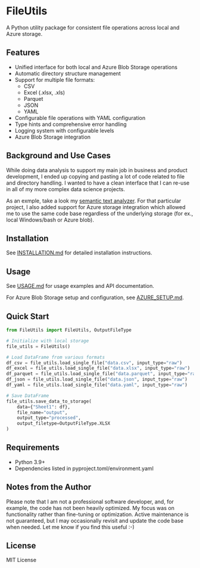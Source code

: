 # FileUtils

A Python utility package for consistent file operations across local and Azure storage.

## Features

- Unified interface for both local and Azure Blob Storage operations
- Automatic directory structure management
- Support for multiple file formats:
  - CSV
  - Excel (.xlsx, .xls)
  - Parquet
  - JSON
  - YAML
- Configurable file operations with YAML configuration
- Type hints and comprehensive error handling
- Logging system with configurable levels
- Azure Blob Storage integration

## Background and Use Cases

While doing data analysis to support my main job in business and product development, I ended up copying and pasting a lot of code related to file and directory handling. I wanted to have a clean interface that I can re-use in all of my more complex data science projects. 

As an exmple, take a look my [semantic text analyzer](https://www.github.com/topij/text-analyzer). For that particular project, I also added support for Azure storage integration which allowed me to use the same code base regardless of the underlying storage (for ex., local Windows/bash or Azure blob).

## Installation

See [INSTALLATION.md](docs/INSTALLATION.md) for detailed installation instructions.

## Usage

See [USAGE.md](docs/USAGE.md) for usage examples and API documentation.

For Azure Blob Storage setup and configuration, see [AZURE_SETUP.md](docs/AZURE_SETUP.md).

## Quick Start

```python
from FileUtils import FileUtils, OutputFileType

# Initialize with local storage
file_utils = FileUtils()

# Load DataFrame from various formats
df_csv = file_utils.load_single_file("data.csv", input_type="raw")
df_excel = file_utils.load_single_file("data.xlsx", input_type="raw")
df_parquet = file_utils.load_single_file("data.parquet", input_type="raw")
df_json = file_utils.load_single_file("data.json", input_type="raw")
df_yaml = file_utils.load_single_file("data.yaml", input_type="raw")

# Save DataFrame
file_utils.save_data_to_storage(
    data={"Sheet1": df},
    file_name="output",
    output_type="processed",
    output_filetype=OutputFileType.XLSX
)
```

## Requirements

- Python 3.9+
- Dependencies listed in pyproject.toml/environment.yaml

## Notes from the Author
Please note that I am not a professional software developer, and, for example, the code has not been heavily optimized. My focus was on functionality rather than fine-tuning or optimization.
Active maintenance is not guaranteed, but I may occasionally revisit and update the code base when needed.
Let me know if you find this useful :-)


## License

MIT License